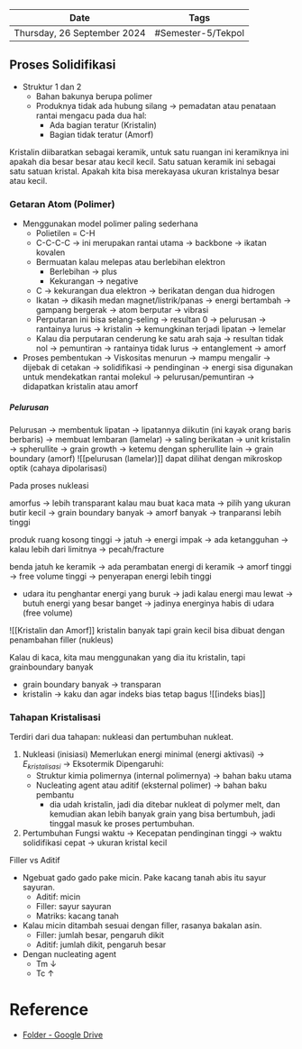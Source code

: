 | Date                        | Tags               |
| --------------------------- | ------------------ |
| Thursday, 26 September 2024 | #Semester-5/Tekpol |

## Proses Solidifikasi
- Struktur 1 dan 2
	- Bahan bakunya berupa polimer
	- Produknya tidak ada hubung silang $\rightarrow$ pemadatan atau penataan rantai mengacu pada dua hal:
		- Ada bagian teratur (Kristalin)
		- Bagian tidak teratur (Amorf)

Kristalin diibaratkan sebagai keramik, untuk satu ruangan ini keramiknya ini apakah dia besar besar atau kecil kecil. Satu satuan keramik ini sebagai satu satuan kristal. Apakah kita bisa merekayasa ukuran kristalnya besar atau kecil. 

### Getaran Atom (Polimer)
- Menggunakan model polimer paling sederhana
	- Polietilen = C-H
	- C-C-C-C $\rightarrow$ ini merupakan rantai utama $\rightarrow$ backbone $\rightarrow$ ikatan kovalen
	- Bermuatan kalau melepas atau berlebihan elektron
		- Berlebihan $\rightarrow$ plus
		- Kekurangan $\rightarrow$ negative
	- C $\rightarrow$ kekurangan dua elektron $\rightarrow$ berikatan dengan dua hidrogen
	- Ikatan $\rightarrow$ dikasih medan magnet/listrik/panas $\rightarrow$ energi bertambah $\rightarrow$ gampang bergerak $\rightarrow$ atom berputar $\rightarrow$ vibrasi
	- Perputaran ini bisa selang-seling $\rightarrow$ resultan 0 $\rightarrow$ pelurusan $\rightarrow$ rantainya lurus $\rightarrow$ kristalin $\rightarrow$ kemungkinan terjadi lipatan $\rightarrow$  lemelar
	- Kalau dia perputaran cenderung ke satu arah saja $\rightarrow$ resultan tidak nol $\rightarrow$ pemuntiran $\rightarrow$ rantainya tidak lurus $\rightarrow$ entanglement $\rightarrow$  amorf
- Proses pembentukan $\rightarrow$ Viskositas menurun $\rightarrow$ mampu mengalir $\rightarrow$ dijebak di cetakan $\rightarrow$ solidifikasi $\rightarrow$ pendinginan $\rightarrow$ energi sisa digunakan untuk mendekatkan rantai molekul $\rightarrow$ pelurusan/pemuntiran $\rightarrow$ didapatkan kristalin atau amorf
##### Pelurusan
Pelurusan $\rightarrow$ membentuk lipatan $\rightarrow$ lipatannya diikutin (ini kayak orang baris berbaris) $\rightarrow$ membuat lembaran (lamelar) $\rightarrow$ saling berikatan $\rightarrow$ unit kristalin $\rightarrow$ spherullite  $\rightarrow$ grain growth $\rightarrow$ ketemu dengan spherullite lain $\rightarrow$ grain boundary (amorf)
![[pelurusan (lamelar)]] 
dapat dilihat dengan mikroskop optik (cahaya dipolarisasi)

Pada proses nukleasi




amorfus $\rightarrow$ lebih transparant
kalau mau buat kaca mata $\rightarrow$ pilih yang ukuran butir kecil $\rightarrow$ grain boundary banyak $\rightarrow$ amorf banyak $\rightarrow$ tranparansi lebih tinggi

produk ruang kosong tinggi $\rightarrow$ jatuh $\rightarrow$ energi impak $\rightarrow$ ada ketangguhan $\rightarrow$ kalau lebih dari limitnya $\rightarrow$ pecah/fracture

benda jatuh ke keramik $\rightarrow$ ada perambatan energi di keramik $\rightarrow$ amorf tinggi $\rightarrow$ free volume tinggi $\rightarrow$ penyerapan energi lebih tinggi
- udara itu penghantar energi yang buruk $\rightarrow$ jadi kalau energi mau lewat $\rightarrow$ butuh energi yang besar banget $\rightarrow$ jadinya energinya habis di udara (free volume)

![[Kristalin dan Amorf]]
kristalin banyak tapi grain kecil bisa dibuat dengan penambahan filler (nukleus)

Kalau di kaca, kita mau menggunakan yang dia itu kristalin, tapi grainboundary banyak
- grain boundary banyak $\rightarrow$ transparan
- kristalin $\rightarrow$ kaku dan agar indeks bias tetap bagus
![[indeks bias]]


### Tahapan Kristalisasi
Terdiri dari dua tahapan: nukleasi dan pertumbuhan nukleat.
1. Nukleasi (inisiasi)
	Memerlukan energi minimal (energi aktivasi) $\rightarrow$ $E_{kristalisasi}$ $\rightarrow$ Eksotermik
	Dipengaruhi:
	- Struktur kimia polimernya (internal polimernya) $\rightarrow$ bahan baku utama
	- Nucleating agent atau aditif (eksternal polimer) $\rightarrow$ bahan baku pembantu
		- dia udah kristalin, jadi dia ditebar nukleat di polymer melt, dan kemudian akan lebih banyak grain yang bisa bertumbuh, jadi tinggal masuk ke proses pertumbuhan.
2. Pertumbuhan
	Fungsi waktu $\rightarrow$  Kecepatan pendinginan tinggi $\rightarrow$ waktu solidifikasi cepat $\rightarrow$ ukuran kristal kecil

Filler vs Aditif
- Ngebuat gado gado pake micin. Pake kacang tanah abis itu sayur sayuran. 
	- Aditif: micin
	- Filler: sayur sayuran
	- Matriks: kacang tanah
- Kalau micin ditambah sesuai dengan filler, rasanya bakalan asin.
	- Filler: jumlah besar, pengaruh dikit
	- Aditif: jumlah dikit, pengaruh besar
- Dengan nucleating agent
	- Tm $\downarrow$
	- Tc $\uparrow$

# Reference
- [Folder - Google Drive](https://drive.google.com/drive/folders/1ZLl7MQsL8EwDkRcCAXcgmlgGBl48cHFL)

